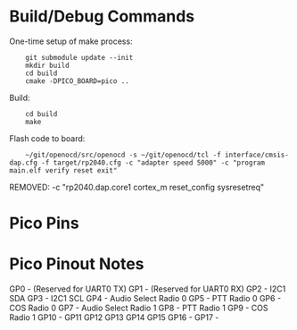 Build/Debug Commands
====================

One-time setup of make process:

        git submodule update --init
        mkdir build
        cd build
        cmake -DPICO_BOARD=pico ..

Build:

        cd build
        make

Flash code to board:        

        ~/git/openocd/src/openocd -s ~/git/openocd/tcl -f interface/cmsis-dap.cfg -f target/rp2040.cfg -c "adapter speed 5000" -c "program main.elf verify reset exit"

REMOVED: -c "rp2040.dap.core1 cortex_m reset_config sysresetreq"

Pico Pins
=========

Pico Pinout Notes
=================

GP0  - (Reserved for UART0 TX)
GP1  - (Reserved for UART0 RX)
GP2  - I2C1 SDA 
GP3  - I2C1 SCL 
GP4  - Audio Select Radio 0 
GP5  - PTT Radio 0
GP6  - COS Radio 0
GP7  - Audio Select Radio 1
GP8  - PTT Radio 1
GP9  - COS Radio 1
GP10 - 
GP11
GP12
GP13
GP14
GP15
GP16 - 
GP17 - 
